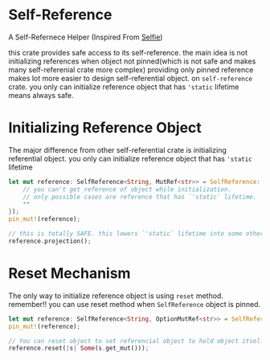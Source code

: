 # Self-Reference
A Self-Refernece Helper (Inspired From [Selfie](https://github.com/prokopyl/selfie))

this crate provides safe access to its self-reference.
the main idea is not initializing references when object not pinned(which is not safe and makes many self-referenial crate more complex)
providing only pinned reference makes lot more easier to design self-referential object.
on `self-reference` crate. you only can initialize reference object that has `'static` lifetime means always safe.

# Initializing Reference Object

The major difference from other self-referential crate is initializing referential object.
you only can initialize reference object that has `'static` lifetime

```rust
let mut reference: SelfReference<String, MutRef<str>> = SelfReference::new(String::new(), || {
    // you can't get reference of object while initialization.
    // only possible cases are reference that has `'static` lifetime.
    ""
});
pin_mut!(reference);

// this is totally SAFE. this lowers `'static` lifetime into some other lifetime.
reference.projection();
```

# Reset Mechanism

The only way to initialize reference object is using `reset` method. remember!! you can use reset method when `SelfReference` object is pinned.

```rust
let mut reference: SelfReference<String, OptionMutRef<str>> = SelfReference::new(String::new(), || "");
pin_mut!(reference);

// You can reset object to set referencial object to hold object itself.
reference.reset(|s| Some(s.get_mut()));
```
